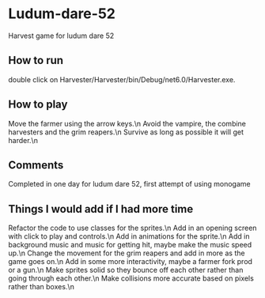 # Ludum-dare-52
Harvest game for ludum dare 52

## How to run
double click on Harvester/Harvester/bin/Debug/net6.0/Harvester.exe.

## How to play
Move the farmer using the arrow keys.\n
Avoid the vampire, the combine harvesters and the grim reapers.\n
Survive as long as possible it will get harder.\n

## Comments
Completed in one day for ludum dare 52, first attempt of using monogame

## Things I would add if I had more time
Refactor the code to use classes for the sprites.\n
Add in an opening screen with click to play and controls.\n
Add in animations for the sprite.\n
Add in background music and music for getting hit, maybe make the music speed up.\n
Change the movement for the grim reapers and add in more as the game goes on.\n
Add in some more interactivity, maybe a farmer fork prod or a gun.\n
Make sprites solid so they bounce off each other rather than going through each other.\n
Make collisions more accurate based on pixels rather than boxes.\n
